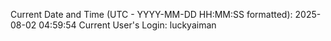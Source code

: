 Current Date and Time (UTC - YYYY-MM-DD HH:MM:SS formatted): 2025-08-02 04:59:54
Current User's Login: luckyaiman
